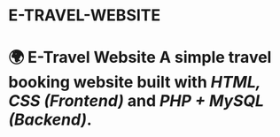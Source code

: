# E-TRAVEL-WEBSITE
# 🌍 E-Travel Website  A simple travel booking website built with *HTML, CSS (Frontend)* and *PHP + MySQL (Backend)*.
